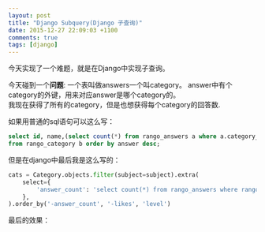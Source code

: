 ```yaml
---
layout: post
title: "Django Subquery(Django 子查询)"
date: 2015-12-27 22:09:03 +1100
comments: true
tags: [django]
---
```


今天实现了一个难题，就是在Django中实现子查询。      

<!--more-->
   

今天碰到一个**问题**: 一个表叫做answers一个叫category。    answer中有个category的外键，用来对应answer是哪个category的。   
我现在获得了所有的category，但是也想获得每个category的回答数.   

如果用普通的sql语句可以这么写：   
``` sql
select id, name,(select count(*) from rango_answers a where a.category_id = b.id) as answer 
from rango_category b order by answer desc;
```

但是在django中最后我是这么写的：
``` python
cats = Category.objects.filter(subject=subject).extra(
    select={
        'answer_count': 'select count(*) from rango_answers where rango_answers.category_id = rango_category.id'
    },
).order_by('-answer_count', '-likes', 'level')
```



最后的效果：   
<img class="lazy" data-original="/images/blog/151227_django_subquery/sub.jpg">    
